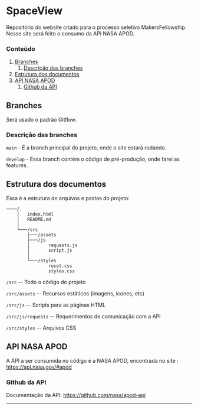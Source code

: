 # SpaceView

Repositório do website criado para o processo seletivo MakersFellowship. Nesse site será feito o consumo da API NASA APOD.

### Conteúdo
1. [Branches](#branches)
    1. [Descrição das branches](#descriçao)
2. [Estrutura dos documentos](#estrutura)
3. [API NASA APOD](#api)
   1. [Github da API](#github)

## Branches

Será usado o padrão Gitflow.

### Descrição das branches <a name="descriçao"></a>

`main` - É a branch principal do projeto, onde o site estará rodando.

`develop` - Essa branch contém o código de pré-produção, onde farei as features.


## Estrutura dos documentos <a name="estrutura"></a>

Essa é a estrutura de arquivos e pastas do projeto:

```text
────/.
    │   index.html
    │   README.md
    │
    └───/src
        ├───/assets
        ├───/js
        │       requests.js
        │       script.js
        │
        └───/styles
                reset.css
                styles.css
```

`/src` -- Todo o código  do projeto

`/src/assets` -- Recursos estáticos (imagens, ícones, etc)

`/src/js` -- Scripts para as páginas HTML

`/src/js/requests` -- Requerimentos de comunicação com a API

`/src/styles` -- Arquivos CSS


## API NASA APOD <a name="api"></a>

A API a ser consumida no código é a NASA APOD, encontrada no site : https://api.nasa.gov/#apod

### Github da API <a name="github"></a>
Documentação da API: https://github.com/nasa/apod-api

---
